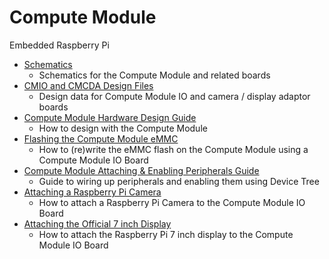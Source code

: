# Compute Module

Embedded Raspberry Pi

- [Schematics](schematics.md)
    - Schematics for the Compute Module and related boards
- [CMIO and CMCDA Design Files](designfiles.md)
    - Design data for Compute Module IO and camera / display adaptor boards
- [Compute Module Hardware Design Guide](cm-designguide.md)
    - How to design with the Compute Module
- [Flashing the Compute Module eMMC](cm-emmc-flashing.md)
    - How to (re)write the eMMC flash on the Compute Module using a Compute Module IO Board
- [Compute Module Attaching & Enabling Peripherals Guide](cm-peri-sw-guide.md)
    - Guide to wiring up peripherals and enabling them using Device Tree
- [Attaching a Raspberry Pi Camera](cmio-camera.md) 
    - How to attach a Raspberry Pi Camera to the Compute Module IO Board
- [Attaching the Official 7 inch Display](cmio-display.md)
	- How to attach the Raspberry Pi 7 inch display to the Compute Module IO Board
